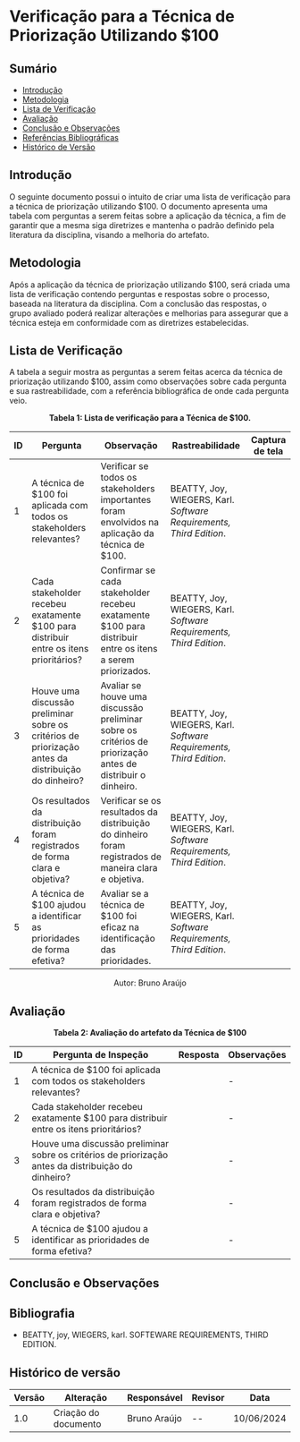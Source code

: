 # Verificação para a Técnica de Priorização Utilizando $100

## Sumário

- [Introdução](#introdução)
- [Metodologia](#metodologia)
- [Lista de Verificação](#lista-de-verificação)
- [Avaliação](#avaliação)
- [Conclusão e Observações](#conclusão-e-observações)
- [Referências Bibliográficas](#referências-bibliográficas)
- [Histórico de Versão](#histórico-de-versão)

## Introdução

O seguinte documento possui o intuito de criar uma lista de verificação para a técnica de priorização utilizando $100. O documento apresenta uma tabela com perguntas a serem feitas sobre a aplicação da técnica, a fim de garantir que a mesma siga diretrizes e mantenha o padrão definido pela literatura da disciplina, visando a melhoria do artefato.

## Metodologia

Após a aplicação da técnica de priorização utilizando $100, será criada uma lista de verificação contendo perguntas e respostas sobre o processo, baseada na literatura da disciplina. Com a conclusão das respostas, o grupo avaliado poderá realizar alterações e melhorias para assegurar que a técnica esteja em conformidade com as diretrizes estabelecidas.

## Lista de Verificação

A tabela a seguir mostra as perguntas a serem feitas acerca da técnica de priorização utilizando $100, assim como observações sobre cada pergunta e sua rastreabilidade, com a referência bibliográfica de onde cada pergunta veio.

<center>

**Tabela 1: Lista de verificação para a Técnica de $100.**

| ID  | Pergunta                                                                                         | Observação                                                                      | Rastreabilidade                                                                           | Captura de tela |
|-----|--------------------------------------------------------------------------------------------------|---------------------------------------------------------------------------------|------------------------------------------------------------------------------------------|-----------------|
| 1   | A técnica de $100 foi aplicada com todos os stakeholders relevantes?                             | Verificar se todos os stakeholders importantes foram envolvidos na aplicação da técnica de $100.  | BEATTY, Joy, WIEGERS, Karl. *Software Requirements, Third Edition*.                      |                 |
| 2   | Cada stakeholder recebeu exatamente $100 para distribuir entre os itens prioritários?            | Confirmar se cada stakeholder recebeu exatamente $100 para distribuir entre os itens a serem priorizados. | BEATTY, Joy, WIEGERS, Karl. *Software Requirements, Third Edition*.                      |                 |
| 3   | Houve uma discussão preliminar sobre os critérios de priorização antes da distribuição do dinheiro? | Avaliar se houve uma discussão preliminar sobre os critérios de priorização antes de distribuir o dinheiro. | BEATTY, Joy, WIEGERS, Karl. *Software Requirements, Third Edition*.                      |                 |
| 4   | Os resultados da distribuição foram registrados de forma clara e objetiva?                       | Verificar se os resultados da distribuição do dinheiro foram registrados de maneira clara e objetiva.  | BEATTY, Joy, WIEGERS, Karl. *Software Requirements, Third Edition*.                      |                 |
| 5   | A técnica de $100 ajudou a identificar as prioridades de forma efetiva?                          | Avaliar se a técnica de $100 foi eficaz na identificação das prioridades.     | BEATTY, Joy, WIEGERS, Karl. *Software Requirements, Third Edition*.                      |                 |

Autor: Bruno Araújo


</center>

## Avaliação

<center>

**Tabela 2: Avaliação do artefato da Técnica de $100**


| ID  | Pergunta de Inspeção                                                                             | Resposta | Observações                                                                 |
|-----|--------------------------------------------------------------------------------------------------|----------|----------------------------------------------------------------------------|
| 1   | A técnica de $100 foi aplicada com todos os stakeholders relevantes?                             |          | - |
| 2   | Cada stakeholder recebeu exatamente $100 para distribuir entre os itens prioritários?            |          | - |
| 3   | Houve uma discussão preliminar sobre os critérios de priorização antes da distribuição do dinheiro? |          | - |
| 4   | Os resultados da distribuição foram registrados de forma clara e objetiva?                       |          | - |
| 5   | A técnica de $100 ajudou a identificar as prioridades de forma efetiva?                          |          | - |

</center>



## Conclusão e Observações


## Bibliografia

- BEATTY, joy, WIEGERS, karl. SOFTEWARE REQUIREMENTS, THIRD EDITION.

## Histórico de versão
| Versão | Alteração                           | Responsável     | Revisor         | Data       |
| ------ | ----------------------------------- | --------------- | --------------- | ---------- |
| 1.0    | Criação do documento                | Bruno Araújo    | -- |10/06/2024 |
